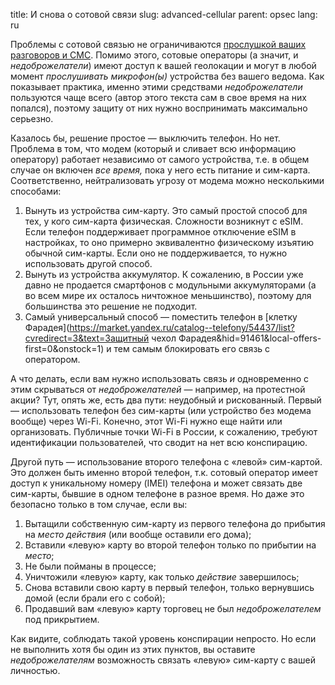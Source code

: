 title: И снова о сотовой связи
slug: advanced-cellular
parent: opsec
lang: ru

Проблемы с сотовой связью не ограничиваются [прослушкой ваших разговоров и СМС](/pages/cellular.html). Помимо этого, сотовые операторы (а значит, и *недоброжелатели*) имеют доступ к вашей геолокации и могут в любой момент *прослушивать микрофон(ы)* устройства без вашего ведома. Как показывает практика, именно этими средствами *недоброжелатели* пользуются чаще всего (автор этого текста сам в свое время на них попался), поэтому защиту от них нужно воспринимать максимально серьезно.

Казалось бы, решение простое — выключить телефон. Но нет. Проблема в том, что модем (который и сливает всю информацию оператору) работает независимо от самого устройства, т.е. в общем случае он включен *все время,* пока у него есть питание и сим-карта. Соответственно, нейтрализовать угрозу от модема можно несколькими способами:

1. Вынуть из устройства сим-карту. Это самый простой способ для тех, у кого сим-карта физическая. Сложности возникнут с eSIM. Если телефон поддерживает программное отключение eSIM в настройках, то оно примерно эквивалентно физическому изъятию обычной сим-карты. Если оно не поддерживается, то нужно использовать другой способ.
2. Вынуть из устройства аккумулятор. К сожалению, в России уже давно не продается смартфонов с модульными аккумуляторами (а во всем мире их осталось ничтожное меньшинство), поэтому для большинства это решение не подходит.
3. Самый универсальный способ — поместить телефон в [клетку Фарадея](https://market.yandex.ru/catalog--telefony/54437/list?cvredirect=3&text=Защитный чехол Фарадея&hid=91461&local-offers-first=0&onstock=1) и тем самым блокировать его связь с оператором.

А что делать, если вам нужно использовать связь *и* одновременно с этим скрываться от *недоброжелателей* — например, на протестной акции? Тут, опять же, есть два пути: неудобный и рискованный. Первый — использовать телефон без сим-карты (или устройство без модема вообще) через Wi-Fi. Конечно, этот Wi-Fi нужно еще найти или организовать. Публичные точки Wi-Fi в России, к сожалению, требуют идентификации пользователей, что сводит на нет всю конспирацию.

Другой путь — использование второго телефона с «левой» сим-картой. Это должен быть именно второй телефон, т.к. сотовый оператор имеет доступ к уникальному номеру (IMEI) телефона и может связать две сим-карты, бывшие в одном телефоне в разное время. Но даже это безопасно только в том случае, если вы:

1. Вытащили собственную сим-карту из первого телефона до прибытия на *место действия* (или вообще оставили его дома);
2. Вставили «левую» карту во второй телефон только по прибытии на *место*;
3. Не были пойманы в процессе;
4. Уничтожили «левую» карту, как только *действие* завершилось;
5. Снова вставили свою карту в первый телефон, только вернувшись домой (если брали его с собой);
6. Продавший вам «левую» карту торговец не был *недоброжелателем* под прикрытием.

Как видите, соблюдать такой уровень конспирации непросто. Но если не выполнить хотя бы один из этих пунктов, вы оставите *недоброжелателям* возможность связать «левую» сим-карту с вашей личностью.
